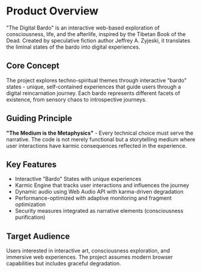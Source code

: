 # Product Overview

"The Digital Bardo" is an interactive web-based exploration of consciousness, life, and the afterlife, inspired by the Tibetan Book of the Dead. Created by speculative fiction author Jeffrey A. Zyjeski, it translates the liminal states of the bardo into digital experiences.

## Core Concept
The project explores techno-spiritual themes through interactive "bardo" states - unique, self-contained experiences that guide users through a digital reincarnation journey. Each bardo represents different facets of existence, from sensory chaos to introspective journeys.

## Guiding Principle
**"The Medium is the Metaphysics"** - Every technical choice must serve the narrative. The code is not merely functional but a storytelling medium where user interactions have karmic consequences reflected in the experience.

## Key Features
- Interactive "Bardo" States with unique experiences
- Karmic Engine that tracks user interactions and influences the journey
- Dynamic audio using Web Audio API with karma-driven degradation
- Performance-optimized with adaptive monitoring and fragment optimization
- Security measures integrated as narrative elements (consciousness purification)

## Target Audience
Users interested in interactive art, consciousness exploration, and immersive web experiences. The project assumes modern browser capabilities but includes graceful degradation.